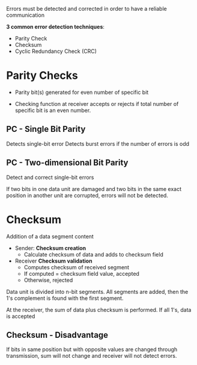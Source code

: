 Errors must be detected and corrected in order to have a reliable communication

**3 common error detection techniques**:
* Parity Check
* Checksum
* Cyclic Redundancy Check (CRC)

# Parity Checks

* Parity bit(s) generated for even number of specific bit

* Checking function at receiver accepts or rejects if total number of specific bit is an even number.

## PC - Single Bit Parity

Detects single-bit error
Detects burst errors if the number of errors is odd

## PC - Two-dimensional Bit Parity

Detect and correct single-bit errors

If two bits in one data unit are damaged and two bits in the same exact position in another unit are corrupted, errors will not be detected.

# Checksum

Addition of a data segment content

* Sender: **Checksum creation**
	* Calculate checksum of data and adds to checksum field
* Receiver **Checksum validation**
	* Computes checksum of received segment
	* If computed = checksum field value, accepted
	* Otherwise, rejected

Data unit is divided into n-bit segments.
All segments are added, then the 1's complement is found with the first segment.

At the receiver, the sum of data plus checksum is performed. 
If all 1's, data is accepted

## Checksum - Disadvantage

If bits in same position but with opposite values are changed through transmission, sum will not change and receiver will not detect errors.